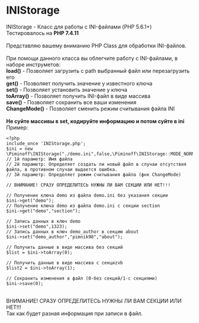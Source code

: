 # INIStorage
INIStorage - Класс для работы с INI-файлами (PHP 5.6.1+)<br>
Тестировалось на **PHP 7.4.11**<br>
<br>
Представляю вашему вниманию PHP Class для обработки INI-файлов.<br>
<br>
При помощи данного класса вы облегчите работу с INI-файлами, в наборе инструметов:<br>
**load()** - Позволяет загрузить с path выбранный файл или перезагрузить его<br>
**get()** - Позволяет получить значение у известного ключа<br>
**set()** - Позволяет установить значение у ключа<br>
**toArray()** - Позволяет получить INI-файл в виде массива<br>
**save()** - Позволяет сохранить все ваши изменения<br>
**ChangeMode()** - Позволяет сменить режим считывания файла INI<br>
<br>
**Не суйте массивы в set, кодируйте информацию и потом суйте в ini**
<br>
Пример:<br>
```
<?php
include_once 'INIStorage.php';
$ini = new \Piminoff\INIStorage("./demo.ini",false,\Piminoff\INIStorage::MODE_NORMAL);
// 1й параметр: Имя файла
// 2й параметр: Определяет создать ли новый файл в случаи отсутствия файла, в противном случаи выдается ошибка.
// 3й параметр: Определяет режим считывания файла (фнк ChangeMode)

// ВНИМАНИЕ! СРАЗУ ОПРЕДЕЛИТЕСЬ НУЖНЫ ЛИ ВАМ СЕКЦИИ ИЛИ НЕТ!!!

// Получение ключа demo из файла demo.ini без указания секции
$ini->get("demo");
// Получение ключа demo из файла demo.ini с секции section
$ini->get("demo","section");

// Запись данных в ключ demo
$ini->set("demo",1323);
// Запись данных в ключ demo_author в секцию about
$ini->set("demo_author","pimnik98","about");

// Получить данные в виде массива без секций
$list = $ini->toArray(0);

// Получить данные в виде массива c секциzvb
$list2 = $ini->toArray(1);

// Сохранить изменения в файл (0-без секций/1-c секциями)
$ini->save(0);
```
<br>
ВНИМАНИЕ! СРАЗУ ОПРЕДЕЛИТЕСЬ НУЖНЫ ЛИ ВАМ СЕКЦИИ ИЛИ НЕТ!!!<br>
Так как будет разная информация при записи в файл.<br>
